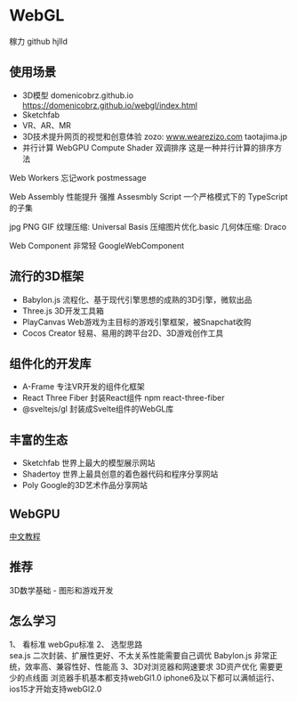 # WebGL 
稼力
github hjlld

## 使用场景
- 3D模型
domenicobrz.github.io
https://domenicobrz.github.io/webgl/index.html
- Sketchfab
- VR、AR、MR
- 3D技术提升网页的视觉和创意体验
zozo: www.wearezizo.com
taotajima.jp
- 并行计算 WebGPU Compute Shader 双调排序 这是一种并行计算的排序方法


Web Workers
忘记work postmessage

Web Assembly 性能提升
强推 Assesmbly Script 一个严格模式下的 TypeScript的子集

jpg PNG GIF 
纹理压缩: Universal Basis  压缩图片优化.basic
几何体压缩: Draco

Web Component 非常轻
GoogleWebComponent 

## 流行的3D框架
- Babylon.js  流程化、基于现代引擎思想的成熟的3D引擎，微软出品
- Three.js  3D开发工具箱
- PlayCanvas  Web游戏为主目标的游戏引擎框架，被Snapchat收购
- Cocos Creator 轻易、易用的跨平台2D、3D游戏创作工具


## 组件化的开发库
- A-Frame 专注VR开发的组件化框架
- React Three Fiber 封装React组件 npm react-three-fiber
- @sveltejs/gl 封装成Svelte组件的WebGL库

## 丰富的生态
- Sketchfab 世界上最大的模型展示网站
- Shadertoy 世界上最具创意的着色器代码和程序分享网站
- Poly Google的3D艺术作品分享网站
 
 ## WebGPU
 [中文教程](https://github.com/hjlld/LearningWebGPU)


 ## 推荐
 3D数学基础 - 图形和游戏开发


 ## 怎么学习
 1、 看标准 webGpu标准 
 2、 选型思路  
 sea.js 二次封装、扩展性更好、不太关系性能需要自己调优
 Babylon.js 非常正统，效率高、兼容性好、性能高
 3、3D对浏览器和网速要求
 3D资产优化 需要更少的点线面 浏览器手机基本都支持webGl1.0  iphone6及以下都可以满帧运行、 ios15才开始支持webGl2.0

